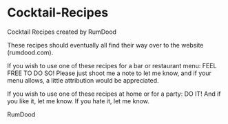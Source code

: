 # Cocktail-Recipes
Cocktail Recipes created by RumDood

These recipes should eventually all find their way over to the website (rumdood.com).

If you wish to use one of these recipes for a bar or restaurant menu: FEEL FREE TO DO SO! Please just shoot me a note to let me know, and if your menu allows, a little attribution would be appreciated.

If you wish to use one of these recipes at home or for a party: DO IT! And if you like it, let me know. If you hate it, let me know. 

RumDood
